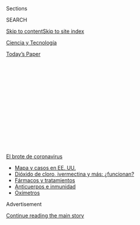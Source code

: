 <div id="app">

<div>

<div>

<div>

<div class="NYTAppHideMasthead css-1q2w90k e1suatyy0">

<div class="section css-ui9rw0 e1suatyy2">

<div class="css-eph4ug er09x8g0">

<div class="css-6n7j50">

</div>

<span class="css-1dv1kvn">Sections</span>

<div class="css-10488qs">

<span class="css-1dv1kvn">SEARCH</span>

</div>

[Skip to content](#site-content)[Skip to site index](#site-index)

</div>

<div id="masthead-section-label" class="css-1wr3we4 eaxe0e00">

[Ciencia y
Tecnología](https://www.nytimes.com/es/section/ciencia-y-tecnologia)

</div>

<div class="css-10698na e1huz5gh0">

</div>

</div>

<div id="masthead-bar-one" class="section hasLinks css-15hmgas e1csuq9d3">

<div class="css-uqyvli e1csuq9d0">

</div>

<div class="css-1uqjmks e1csuq9d1">

</div>

<div class="css-9e9ivx">

[](https://myaccount.nytimes.com/auth/login?response_type=cookie&client_id=vi)

</div>

<div class="css-1bvtpon e1csuq9d2">

[Today’s
Paper](https://www.nytimes.com/section/todayspaper)

</div>

</div>

</div>

</div>

<div data-aria-hidden="false">

<div id="site-content" data-role="main">

<div>

<div class="css-1aor85t" style="opacity:0.000000001;z-index:-1;visibility:hidden">

<div class="css-1hqnpie">

<div class="css-epjblv">

<span class="css-17xtcya">[Ciencia y
Tecnología](/es/section/ciencia-y-tecnologia)</span><span class="css-x15j1o">|</span><span class="css-fwqvlz">Más
de doscientos expertos llegan a una misma conclusión: el coronavirus se
propaga por el
aire</span>

</div>

<div class="css-k008qs">

<div class="css-1iwv8en">

<span class="css-18z7m18"></span>

<div>

</div>

</div>

<span class="css-1n6z4y">https://nyti.ms/3gx9xKx</span>

<div class="css-1705lsu">

<div class="css-4xjgmj">

<div class="css-4skfbu" data-role="toolbar" data-aria-label="Social Media Share buttons, Save button, and Comments Panel with current comment count" data-testid="share-tools">

  - 
  - 
  - 
  - 
    
    <div class="css-6n7j50">
    
    </div>

  - 

</div>

</div>

</div>

</div>

</div>

</div>

<div id="NYT_TOP_BANNER_REGION" class="css-13pd83m">

<div>

<div id="styln-prism-menu-1594831588949" class="section interactive-content interactive-size-medium css-1edisqu">

<div class="css-17ih8de interactive-body">

<div id="scroll-container" class="css-1gj85ro">

[<span class="styln-title-wrap"><span class="css-1pje3qr">El brote
de</span><span class="css-1pje3qr">
coronavirus</span></span>](https://www.nytimes.com/es/spotlight/coronavirus?action=click&pgtype=Article&state=default&region=TOP_BANNER&context=storylines_menu)

  - [Mapa y casos en EE.
    UU.](https://www.nytimes.com/es/interactive/2020/espanol/mundo/coronavirus-en-estados-unidos.html?action=click&pgtype=Article&state=default&region=TOP_BANNER&context=storylines_menu)
  - [Dióxido de cloro, ivermectina y más:
    ¿funcionan?](https://www.nytimes.com/es/2020/07/23/espanol/america-latina/bolivia-cloro-coronavirus-ivermectina.html?action=click&pgtype=Article&state=default&region=TOP_BANNER&context=storylines_menu)
  - [Fármacos y
    tratamientos](https://www.nytimes.com/es/interactive/2020/science/coronavirus-tratamientos-curas.html?action=click&pgtype=Article&state=default&region=TOP_BANNER&context=storylines_menu)
  - [Anticuerpos e
    inmunidad](https://www.nytimes.com/es/2020/07/28/espanol/ciencia-y-tecnologia/anticuerpos-coronavirus-inmunidad.html?action=click&pgtype=Article&state=default&region=TOP_BANNER&context=storylines_menu)
  - [Oxímetros](https://www.nytimes.com/es/2020/04/29/espanol/estilos-de-vida/oximetro-para-que-sirve.html?action=click&pgtype=Article&state=default&region=TOP_BANNER&context=storylines_menu)

</div>

</div>

</div>

</div>

</div>

<div id="top-wrapper" class="css-1sy8kpn">

<div id="top-slug" class="css-l9onyx">

Advertisement

</div>

[Continue reading the main
story](#after-top)

<div class="ad top-wrapper" style="text-align:center;height:100%;display:block;min-height:250px">

<div id="top" class="place-ad" data-position="top" data-size-key="top">

</div>

</div>

<div id="after-top">

</div>

</div>

<div>

<div id="sponsor-wrapper" class="css-1hyfx7x">

<div id="sponsor-slug" class="css-19vbshk">

Supported by

</div>

[Continue reading the main
story](#after-sponsor)

<div id="sponsor" class="ad sponsor-wrapper" style="text-align:center;height:100%;display:block">

</div>

<div id="after-sponsor">

</div>

</div>

<div class="css-186x18t">

Ciencia

</div>

<div class="css-1vkm6nb ehdk2mb0">

# Más de doscientos expertos llegan a una misma conclusión: el coronavirus se propaga por el aire

</div>

La Organización Mundial de la Salud se ha resistido a la creciente
evidencia de que las partículas virales que flotan en interiores son
infecciosas, dicen algunos científicos. La agencia sostiene que la
investigación aún no es concluyente.

<div class="css-79elbk" data-testid="photoviewer-wrapper">

<div class="css-z3e15g" data-testid="photoviewer-wrapper-hidden">

</div>

<div class="css-1a48zt4 ehw59r15" data-testid="photoviewer-children">

![<span class="css-16f3y1r e13ogyst0" data-aria-hidden="true">Clientes
del Ocean Casino en Atlantic City, Nueva Jersey, el 3 de julio. Algunos
científicos advierten que la transmisión aérea del coronavirus en
interiores ha sido
subestimada.</span><span class="css-cnj6d5 e1z0qqy90" itemprop="copyrightHolder"><span class="css-1ly73wi e1tej78p0">Credit...</span><span><span>Mark
Makela/Getty
Images</span></span></span>](https://static01.nyt.com/images/2020/07/04/science/06Virus-aire-ES-1/04virus-aerosols3-articleLarge.jpg?quality=75&auto=webp&disable=upscale)

</div>

</div>

<div class="css-18e8msd">

<div class="css-vp77d3 epjyd6m0">

<div class="css-1baulvz">

Por [<span class="css-1baulvz last-byline" itemprop="name">Apoorva
Mandavilli</span>](https://www.nytimes.com/by/apoorva-mandavilli)

</div>

</div>

  - 
    
    <div class="css-ld3wwf e16638kd2">
    
    Publicado 6 de julio de 2020Actualizado 8 de julio de
    2020
    
    </div>

  - 
    
    <div class="css-4xjgmj">
    
    <div class="css-pvvomx" data-role="toolbar" data-aria-label="Social Media Share buttons, Save button, and Comments Panel with current comment count" data-testid="share-tools">
    
      - 
      - 
      - 
      - 
        
        <div class="css-6n7j50">
        
        </div>
    
      - 
    
    </div>
    
    </div>

</div>

<div class="css-mdjrty">

[Read in
English](https://www.nytimes.com/2020/07/04/health/239-experts-with-one-big-claim-the-coronavirus-is-airborne.html "Read in English")

</div>

</div>

<div class="section meteredContent css-1r7ky0e" name="articleBody" itemprop="articleBody">

<div class="css-1fanzo5 StoryBodyCompanionColumn">

<div class="css-53u6y8">

[Regístrate para recibir nuestro
boletín](https://www.nytimes.com/newsletters/el-times) con lo mejor de
The New York Times.

-----

El
[coronavirus](https://www.nytimes.com/2020/07/04/health/coronavirus-neanderthals.html)
encuentra nuevas víctimas en todo el mundo, en bares y restaurantes,
oficinas, mercados y casinos, lo que ha dado lugar a preocupantes focos
de infección que confirman de manera cada vez más evidente lo que los
científicos han dicho durante meses: el virus permanece en el aire en
interiores e infecta a las personas cercanas.

Si la transmisión aérea es un factor significativo en la pandemia,
especialmente en espacios abarrotados con escasa ventilación, las
consecuencias para la contención serán importantes. Las mascarillas
podrían necesitarse en interiores, incluso en entornos con
distanciamiento social. Los trabajadores de la salud podrían necesitar
mascarillas N95, que filtran incluso las gotículas respiratorias más
pequeñas, para atender a los pacientes de coronavirus.

Los sistemas de ventilación en escuelas, asilos, residencias para
adultos mayores y negocios podrían necesitar minimizar la recirculación
de aire y agregar nuevos filtros poderosos. Se podrían necesitar luces
ultravioleta para matar partículas virales que floten en diminutas
gotículas en interiores.

La Organización Mundial de la Salud (OMS) ha sostenido que el
coronavirus se propaga principalmente por gotas respiratorias grandes
que, después de ser expulsadas por personas infectadas a través de la
tos y los estornudos, caen rápidamente al piso.

</div>

</div>

<div class="css-1fanzo5 StoryBodyCompanionColumn">

<div class="css-53u6y8">

No obstante, en una carta abierta a la OMS, 239 científicos de 32 países
han descrito la evidencia que muestra que partículas más pequeñas pueden
infectar a las personas y exhortan a la agencia a que corrija sus
recomendaciones. Los investigadores planean publicar su carta en una
revista científica.

Incluso en su más reciente actualización sobre el coronavirus, difundida
el 29 de junio, la OMS dijo que la transmisión aérea del virus es
posible solo [después de procedimientos
médicos](https://www.who.int/publications/i/item/WHO-2019-nCoV-IPC-2020.4)
que producen aerosoles o gotas de un tamaño menor a los 5 micrones (un
micrón o micra equivale a una millonésima parte de un metro).

Según la OMS, una ventilación adecuada y mascarillas N95 solo son
necesarias en esas circunstancias. Su guía de control de infecciones,
antes y [durante](https://www.who.int/infection-prevention/en/) esta
pandemia, más bien ha
[promovido](https://www.who.int/infection-prevention/campaigns/clean-hands/5may2019/en/)
de [manera
intensa](https://www.who.int/infection-prevention/campaigns/ipc-global-survey-2019/en/)
la importancia del [lavado de manos](https://www.who.int/gpsc/ipc/en/)
como una estrategia primaria de prevención, a pesar de que hay evidencia
limitada sobre la transmisión del virus a través de superficies. (Los
Centros para el Control y la Prevención de Enfermedades —CDC, por su
sigla en inglés— de Estados Unidos ahora dicen que es probable que las
superficies solo desempeñen un papel menor).

Benedetta Allegranzi, coordinadora de prevención y control de
infecciones de la OMS, dijo que la evidencia de que el virus se propaga
por el aire no era convincente.

“Especialmente en el último par de meses hemos expresado en diversas
ocasiones que consideramos la transmisión aérea como posible, pero
ciertamente no respaldada por evidencia sólida o por lo menos clara”,
dijo ella. “Existe un fuerte debate sobre esto”.

</div>

</div>

<div class="css-1fanzo5 StoryBodyCompanionColumn">

<div class="css-53u6y8">

No obstante, entrevistas con cerca de 20 científicos —incluyendo a una
docena de consultores de la OMS y a varios miembros del comité que
produjo la guía— y correos electrónicos internos pintan un panorama de
una organización que, a pesar de sus buenas intenciones, está fuera de
sintonía con la ciencia.

Ya sea que viaje en grandes gotas que se elevan por el aire después de
un estornudo o en gotículas mucho más pequeñas exhaladas que pueden
deslizarse por el aire a través de una habitación, el coronavirus se
transporta por el aire y puede infectar a las personas cuando lo
inhalan, afirman estos expertos.

La mayoría de estos expertos comprenden que la OMS tiene cada vez un
programa de trabajo más extenso y menos presupuesto, y señalaron las
difíciles relaciones políticas que tiene que gestionar, especialmente
con Estados Unidos y China. Alabaron al personal de la OMS por realizar
reuniones diarias y responder preguntas sobre la pandemia de manera
incansable.

Pero el comité de prevención y control de infecciones en particular,
según los expertos, está atado por una rígida y sobremedicalizada
visión de la evidencia científica, es lento y se empeña en evitar
riesgos en cuanto a las actualizaciones de su guía y permite que algunas
voces conservadoras acallen a quienes expresan desacuerdo.

“Todos morirán defendiendo su punto de vista”, dijo una consultora de la
OMS de larga carrera, quien no desea ser identificada debido a su
continua labor para la organización. Incluso sus simpatizantes más
leales dijeron que el comité debería [diversificar sus áreas de
especialidad](https://twitter.com/JoyAgnost/status/1263802269658644480)
y relajar sus criterios de prueba, especialmente en un brote de rápido
movimiento.

“Me frustran los temas de flujo de aire y el tamaño de las partículas,
por supuesto”, dijo Mary-Louise McLaws, una integrante del comité y
epidemióloga en la Universidad de Nueva Gales del Sur en Sídney.

“Si comenzáramos a volver a analizar el flujo de aire, tendríamos que
estar preparados para cambiar mucho de lo que hacemos”, dijo. “Pienso
que es una buena idea, una muy buena idea, pero causará una enorme
sacudida en la sociedad del control de infecciones”.

</div>

</div>

<div class="css-1fanzo5 StoryBodyCompanionColumn">

<div class="css-53u6y8">

A principios de abril, un grupo de 36 expertos en calidad del aire y
aerosoles instó a la OMS a considerar la creciente evidencia sobre la
transmisión aérea del coronavirus. La agencia respondió de manera pronta
al llamar a Lidia Morawska, lideresa del grupo y consultora de la OMS
desde hace mucho tiempo, a que organizara una reunión.

No obstante, el debate fue dominado por algunos expertos que respaldaban
firmemente el lavado de manos y sentían que debía ser enfatizado más que
los aerosoles, según algunos participantes, y las recomendaciones del
comité permanecieron sin cambios.

Morawska y otros señalaron
[varios](https://www.nytimes.com/2020/05/12/health/coronavirus-choir.html)
[incidentes](https://www.nytimes.com/2020/04/20/health/airflow-coronavirus-restaurants.html)
que indican la [transmisión
aérea](https://news.sky.com/story/coronavirus-circulating-air-may-have-spread-covid-19-to-1-500-german-meat-plant-staff-12014156)
del virus, particularmente en espacios interiores con escasa ventilación
y mucha gente. Dijeron que la OMS estaba marcando una diferencia
artificial entre los aerosoles diminutos y las gotas más grandes, a
pesar de que las personas infectadas producen ambos.

“Hemos sabido desde 1946 que toser y hablar genera aerosoles”, dijo
Linsey Marr, una experta en transmisión aérea de los virus del Instituto
Politécnico y Universidad Estatal de Virginia.

Los científicos no han sido capaces de cultivar el coronavirus de
aerosoles en el laboratorio. Sin embargo, eso no significa que los
aerosoles no infecten. Marr dijo que la mayoría de las [muestras en esos
experimentos han provenido de cuartos de
hospital](https://www.sciencedirect.com/science/article/pii/S0013935120307143?via%3Dihub)
con buen flujo de aire que diluiría los niveles virales.

En la mayoría de los edificios, dijo, “la frecuencia de reemplazo de
aire es usualmente mucho más baja, lo que permite al virus acumularse en
el aire y representar un riesgo más alto”.

La OMS también se está basando en una definición anticuada de
transmisión aérea, dijo Marr. La agencia cree que un patógeno que se
transporta de manera aérea, como el virus del sarampión, tiene que ser
altamente infeccioso y viajar distancias largas.

</div>

</div>

<div class="css-1fanzo5 StoryBodyCompanionColumn">

<div class="css-53u6y8">

La gente generalmente “piensa y habla sobre transmisión aérea de manera
profundamente estúpida”, dijo Bill Hanage, un epidemiólogo de la Escuela
de Salud Pública T. H. Chan de la Universidad de Harvard.

“Tenemos esta idea de que transmisión aérea significa gotas suspendidas
en el aire capaces de infectarte muchas horas después, deslizándose por
las calles, introduciéndose en los buzones de correos y encontrando cómo
ingresar a los hogares en todos lugares”, dijo Hanage.

</div>

</div>

<div class="css-79elbk" data-testid="photoviewer-wrapper">

<div class="css-z3e15g" data-testid="photoviewer-wrapper-hidden">

</div>

<div class="css-1a48zt4 ehw59r15" data-testid="photoviewer-children">

![<span class="css-16f3y1r e13ogyst0" data-aria-hidden="true">Soumya
Swaminathan, directora científica de la Organización Mundial de la
Salud, en una reciente conferencia de prensa. “No rehuimos a ser
desafiados, es bueno para nosotros ser desafiados”, dijo en una
entrevista.</span><span class="css-cnj6d5 e1z0qqy90" itemprop="copyrightHolder"><span class="css-1ly73wi e1tej78p0">Credit...</span><span>Pool
photo por Fabrice
Coffrini</span></span>](https://static01.nyt.com/images/2020/07/04/science/06Virus-aire-ES-2/04virus-aerosols4-articleLarge.jpg?quality=75&auto=webp&disable=upscale)

</div>

</div>

<div class="css-1fanzo5 StoryBodyCompanionColumn">

<div class="css-53u6y8">

Todos los expertos están de acuerdo en que el coronavirus no se comporta
de esa manera. Marr y otros dijeron que el coronavirus parece ser más
infeccioso cuando las personas estuvieron en contacto prolongado a una
distancia cercana, especialmente en interiores, y aún más en [eventos
superpropagadores](https://www.nytimes.com/es/2020/07/03/espanol/el-misterio-de-los-superpropagadores-de-coronavirus.html),
exactamente lo que los científicos esperarían de la transmisión por
aerosoles.

## Principio de precaución

La OMS ha estado en desacuerdo con grupos de científicos más de una vez
durante esta pandemia.

La agencia se quedó atrás de la mayoría de sus países miembros al
[respaldar los protectores
faciales](https://www.nytimes.com/2020/06/05/health/coronavirus-masks-who.html)
para el público. Mientras que otras organizaciones, incluidos los CDC,
han reconocido desde hace mucho la importancia de la transmisión [por
personas
asintomáticas](https://www.nytimes.com/es/2020/06/29/espanol/mundo/coronavirus-asintomaticos.html),
la OMS aún [sostiene que la transmisión asintomática es
rara](https://www.nytimes.com/2020/06/09/health/coronavirus-asymptomatic-world-health-organization.html).

“A nivel del país, muchos del personal técnico de la OMS se están
rascando la cabeza”, dijo un consultor en una oficina regional en el
sudeste asiático, que no deseaba ser identificado por temor a perder su
contrato. “Esto no nos está dando credibilidad”.

El consultor recordó que los miembros del personal de la OMS en su país
fueron los únicos que siguieron sin cubrebocas después de que el
gobierno los avaló.

</div>

</div>

<div class="css-1fanzo5 StoryBodyCompanionColumn">

<div class="css-53u6y8">

Muchos expertos dijeron que la OMS debería adoptar lo que algunos
llamaron un “principio de precaución” y otros nombraron “necesidades y
valores”: la idea de que incluso sin evidencia definitiva, la agencia
debería asumir lo peor del virus, aplicar el sentido común y recomendar
la mejor protección posible.

“No hay una prueba incontrovertible de que el SARS-CoV-2 viaje o sea
transmitido de manera significativa por aerosoles, pero no hay evidencia
de que no sea así”, dijo Trish Greenhalgh, médica de atención primaria
en la Universidad de Oxford, en el Reino Unido.

“Así que en este momento tenemos que tomar una decisión ante la
incertidumbre y, Dios mío, será desastroso si tomamos la decisión
equivocada”, dijo. “Así que, ¿por qué no ponernos mascarillas durante
algunas semanas? Por si acaso…”.

Después de todo, la OMS parece dispuesta a aceptar sin mucha evidencia
la idea de que el virus podría transmitirse mediante las superficies,
mencionaron ella y otros investigadores, incluso a pesar de que otras
agencias de salud han dejado de enfatizar esa vía.

“Estoy de acuerdo en que la transmisión por fómites no está directamente
demostrada para este virus”, dijo Allegranzi, la coordinadora de
prevención y control de infecciones de la OMS, en referencia a los
objetos que podrían ser infecciosos. “Sin embargo, se sabe que otros
coronavirus y virus respiratorios son transmitidos, y se ha demostrado
así, por contacto con fómites”.

La agencia también debe considerar las necesidades de todas las naciones
que la integran, incluidas aquellas con recursos limitados, y asegurarse
de que sus recomendaciones consideren “la disponibilidad, la viabilidad,
el cumplimiento y las implicaciones de recursos”, dijo ella.

Los aerosoles podrían desempeñar algún papel limitado en propagar el
virus, dijo Paul Hunter, un miembro del comité de prevención de
infecciones y profesor de Medicina en la Universidad de East Anglia en
el Reino Unido.

</div>

</div>

<div class="css-1fanzo5 StoryBodyCompanionColumn">

<div class="css-53u6y8">

No obstante, si la OMS decide presionar para que se apliquen medidas de
control riguroso sin pruebas, los hospitales en países de bajos o
medianos ingresos podrían verse forzados a destinar recursos escasos de
otros programas cruciales.

“Ese es el equilibrio que una organización como la OMS tiene que
lograr”, dijo. “Es lo más sencillo del mundo decir: ‘Tenemos que
seguir el principio de precaución’, e ignorar los costos de oportunidad
de ello”.

En entrevistas, otros científicos criticaron este punto de vista como
paternalista. “¿No vamos a decir lo que realmente pensamos porque
creemos que algunos países no pueden lidiar con eso? No me parece que
eso sea correcto”, dijo Don Milton, un experto en aerosoles de la
Universidad de Maryland.

Incluso los cubrebocas de tela, si toda la gente los usa, pueden reducir
de manera significativa la transmisión, y la OMS debería decirlo
claramente, agregó.

Varios expertos criticaron los mensajes de la OMS durante la pandemia, y
dijeron que el personal parece valorar la perspectiva científica por
encima de la claridad.

“Lo que dices está diseñado a ayudar a las personas a entender la
naturaleza de un problema de salud pública”, dijo William Aldis, un
antiguo colaborador de la OMS en Tailandia. “Eso es diferente de solo
describir científicamente una enfermedad o un virus”.

La OMS tiende a describir “una ausencia de evidencia como evidencia de
ausencia”, agregó Aldis. En abril, por ejemplo, [la OMS
dijo](https://www.reuters.com/article/us-health-coronavirus-who-idUSKCN2270FB):
“Actualmente no hay evidencia de que las personas que se han recuperado
de la COVID-19 y tienen anticuerpos estén protegidas de una segunda
infección”.

</div>

</div>

<div class="css-1fanzo5 StoryBodyCompanionColumn">

<div class="css-53u6y8">

La declaración tenía la intención de indicar incertidumbre, pero la
redacción avivó la inquietud entre el público y se ganó el reproche de
varios expertos y periodistas. Más tarde, la OMS se echó atrás en sus
comentarios.

En una instancia menos pública, la OMS dijo que “no hay evidencia que
sugiera” que la gente con VIH estaba en mayor riesgo por el coronavirus.
Después de que Joseph Amon, el director de salud global en la
Universidad de Drexel en Filadelfia, que había sido parte de muchos
comités de agencias, señaló que la redacción era engañosa, la OMS la
cambió para decir que el [nivel de riesgo era
“desconocido”](https://www.who.int/emergencies/diseases/novel-coronavirus-2019/question-and-answers-hub/q-a-detail/q-a-on-covid-19-hiv-and-antiretrovirals).

Pero el personal y algunos miembros de la OMS dijeron que los críticos
no dieron suficiente crédito a sus comités.

“Los que pueden haberse sentido frustrados pueden no ser conscientes de
cómo trabajan los comités de expertos de la OMS, y ellos trabajan lenta
y deliberadamente”, dijo McLaws.

Soumya Swaminathan, la directora científica de la OMS, dijo que los
miembros del personal de la agencia tratan de evaluar la nueva evidencia
científica lo más rápido posible, pero sin sacrificar la calidad de su
revisión. Agregó que la agencia intentará ampliar los conocimientos y
las comunicaciones de sus comités para asegurarse de que todos sean
escuchados.

“Nos tomamos en serio cuando los periodistas o los científicos o
cualquiera nos desafía y dice que podemos hacerlo mejor”, dijo.
“Definitivamente queremos hacerlo mejor”.

Apoorva Mandavilli es reportera del Times y se enfoca en ciencia y salud
global. En 2019 ganó el premio Victor Cohn a la Excelencia en Reportaje
sobre Ciencias Médicas. [@apoorva\_nyc](https://twitter.com/apoorva_nyc)

</div>

</div>

<div>

</div>

</div>

<div>

</div>

<div>

</div>

<div>

</div>

<div>

<div id="bottom-wrapper" class="css-1ede5it">

<div id="bottom-slug" class="css-l9onyx">

Advertisement

</div>

[Continue reading the main
story](#after-bottom)

<div id="bottom" class="ad bottom-wrapper" style="text-align:center;height:100%;display:block;min-height:90px">

</div>

<div id="after-bottom">

</div>

</div>

</div>

</div>

</div>

## Site Index

<div>

</div>

## Site Information Navigation

  - [© <span>2020</span> <span>The New York Times
    Company</span>](https://help.nytimes.com/hc/en-us/articles/115014792127-Copyright-notice)

<!-- end list -->

  - [NYTCo](https://www.nytco.com/)
  - [Contact
    Us](https://help.nytimes.com/hc/en-us/articles/115015385887-Contact-Us)
  - [Work with us](https://www.nytco.com/careers/)
  - [Advertise](https://nytmediakit.com/)
  - [T Brand Studio](http://www.tbrandstudio.com/)
  - [Your Ad
    Choices](https://www.nytimes.com/privacy/cookie-policy#how-do-i-manage-trackers)
  - [Privacy](https://www.nytimes.com/privacy)
  - [Terms of
    Service](https://help.nytimes.com/hc/en-us/articles/115014893428-Terms-of-service)
  - [Terms of
    Sale](https://help.nytimes.com/hc/en-us/articles/115014893968-Terms-of-sale)
  - [Site
    Map](https://spiderbites.nytimes.com)
  - [Help](https://help.nytimes.com/hc/en-us)
  - [Subscriptions](https://www.nytimes.com/subscription?campaignId=37WXW)

</div>

</div>

</div>

</div>
